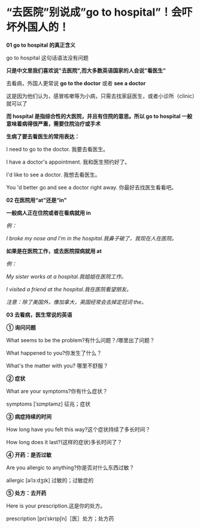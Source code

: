 # “去医院”别说成”go to hospital”！会吓坏外国人的！

**01 go to hospital 的真正含义**

go to hospital 这句话语法没有问题

**只是中文里我们喜欢说"去医院",而大多数英语国家的人会说"看医生"**

去看病，外国人更常说 **go to the doctor** 或者 **see a doctor**

这是因为他们认为，感冒咳嗽等为小病，只需去找家庭医生，或者小诊所（clinic）就可以了

**而 hospital 是指综合性的大医院，并且有住院的意思。所以 go to hospital 一般意味着病得很严重，需要住院治疗或手术**

**生病了要去看医生的常用表达：**

I need to go to the doctor. 我要去看医生。

I have a doctor's appointment. 我和医生预约好了。

I'd like to see a doctor. 我想去看医生。

You 'd better go and see a doctor right away. 你最好去找医生看看吧。

**02 在医院用“at”还是“in”**

**一般病人正在住院或者在看病就用 in**

_例：_

_I broke my nose and I'm in the hospital.我鼻子破了，我现在人在医院。_

**如果是在医院工作，或去医院探病就用 at**

_例：_

_My sister works at a hospital.我姐姐在医院工作。_

_I visited a friend at the hospital.我在医院看望朋友。_

_注意：除了美国外，像加拿大，英国经常会去掉定冠词 the。_

**03 去看病，医生常说的英语**

**① 询问问题**

What seems to be the problem?有什么问题？/哪里出了问题？

What happened to you?你发生了什么？

What's the matter with you? 哪里不舒服？

**② 症状**

What are your symptoms?你有什么症状？

symptoms [ˈsɪmptəmz] 征兆；症状

**③ 病症持续的时间**

How long have you felt this way?这个症状持续了多长时间？

How long does it last?(这样的症状)多长时间了？

**④ 开药：是否过敏**

Are you allergic to anything?你是否对什么东西过敏？

allergic [əˈlɜːdʒɪk] 过敏的；过敏症的

**⑤ 处方：去开药**

Here is your prescription.这是你的处方。

prescription [prɪˈskrɪpʃn]［医］处方；处方药
